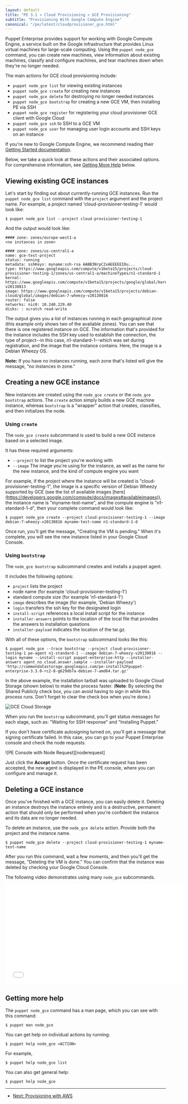 ```yaml
---
layout: default
title: "PE 3.1 » Cloud Provisioning » GCE Provisioning"
subtitle: "Provisioning With Google Compute Engine"
canonical: "/pe/latest/cloudprovisioner_gce.html"
---
```

[cloudstore]: ./images/cloud/gcecloudstore.png
[noderequests]: ./images/cloud/gcenoderequests.png

Puppet Enterprise provides support for working with Google Compute Engine, a service built on the Google infrastructure that provides Linux virtual machines for large-scale computing. Using the `puppet node_gce` command, you can create new machines, view information about existing machines, classify and configure machines, and tear machines down when they're no longer needed.

The main actions for GCE cloud provisioning include:

*  `puppet node_gce list` for viewing existing instances
*  `puppet node_gce create` for creating new instances
*  `puppet node_gce delete` for destroying no longer needed instances
*  `puppet node_gce bootstrap` for creating a new GCE VM, then installing PE via SSH
*  `puppet node_gce register` for registering your cloud provisioner GCE client with Google Cloud
*  `puppet node_gce ssh` to SSH to a GCE VM
*  `puppet node_gce user` for managing user login accounts and SSH keys on an instance

If you're new to Google Compute Engine, we recommend reading their [Getting Started
documentation](https://developers.google.com/compute/docs/getting-started-with-compute).

Below, we take a quick look at these actions and their associated options. For comprehensive information, see [Getting More Help](#getting-more-help) below.

Viewing existing GCE instances
-----

Let's start by finding out about currently-running GCE instances. Run the `puppet node_gce list` command with the  `project` argument and the project name. For example, a project named 'cloud-provisioner-testing-1' would look like:

    $ puppet node_gce list --project cloud-provisioner-testing-1

And the output would look like:

    #### zone: zones/europe-west1-a
    <no instances in zone>

    #### zone: zones/us-central1-a
    name: gce-test-project
    status: running
    metadata: sshKeys: myname:ssh-rsa AABB3NrpC2xAEEEEEIOu...
    type: https://www.googleapis.com/compute/v1beta15/projects/cloud-provisioner-testing-1/zones/us-central1-a/machineTypes/n1-standard-1
    kernal: https://www.googleapis.com/compute/v1beta15/projects/google/global/kernals/gce-v20130813
    image: https://www.googleapis.com/compute/v1beta15/projects/debian-cloud/global/images/debian-7-wheezy-v20130816
    router: false
    networks: nic0: 10.240.229.40
    disks: : scratch read-write

The output gives you a list of instances running in each geographical zone (this example only shows two of the available zones). You can see that there is one registered instance on GCE. The information that's provided for the instance includes the SSH key used to establish the connection, the type of project--in this case, n1-standard-1--which was set during registration, and the image that the instance contains. Here, the image is a Debian Wheezy OS.

**Note:** If you have no instances running, each zone that's listed will give the message, "no instances in zone."

Creating a new GCE instance
-----

New instances are created using the `node_gce create` or the `node_gce bootstrap` actions. The `create` action simply builds a new GCE machine instance, whereas `bootstrap` is a "wrapper" action that creates, classifies, and then initializes the node.

### Using `create`

The `node_gce create` subcommand is used to build a new GCE instance based on a selected image.

It has these required arguments:

- `--project` to list the project you're working with
- `--image` The image you're using for the instance, as well as the name for the new instance, and the kind of compute engine you want

For example, if the project where the instance will be created is "cloud-provisioner-testing-1", the image is a specific version of Debian Wheezy supported by GCE (see the list of available images [here] (https://developers.google.com/compute/docs/images#availableimages)), the instance name is "myname-test-name", and the compute engine is "n1-standard-1-d", then your complete command would look like:

    $ puppet node_gce create --project cloud-provisioner-testing-1 --image debian-7-wheezy-v20130816 myname-test-name n1-standard-1-d

Once run, you'll get the message, "Creating the VM is pending." When it's complete, you will see the new instance listed in your Google Cloud Console.

### Using `bootstrap`

The `node_gce bootstrap` subcommand creates and installs a puppet agent.

It includes the following options:

- `project` lists the project
-  node name (for example 'cloud-provisioner-testing-1')
-  standard compute size (for example 'n1-standard-1')
- `image` describes the image (for example, 'Debian Wheezy')
- `login` transfers the ssh key for the designated login
- `install-script` references a local install script for the instance
- `installer-answers` points to the location of the local file that provides the answers to installation questions
- `installer-payload` indicates the location of the tar.gz.

With all of these options, the `bootstrap` subcommand looks like this:

	$ puppet node_gce --trace bootstrap --project cloud-provisioner-testing-1 pe-agent n1-standard-1 --image debian-7-wheezy-v20130816 --login myname --install-script puppet-enterprise-http --installer-answers agent_no_cloud.answer.sample --installer-payload 'http://commondatastorage.googleapis.com/pe-install%2Fpuppet-enterprise-3.3.0-rc2-8-g629db7a-debian-7-amd64.tar.gz'

In the above example, the installation tarball was uploaded to Google Cloud Storage (shown below) to make the process faster. (**Note**: By selecting the Shared Publicly check box, you can avoid having to sign in while this process runs. Don't forget to clear the check box when you're done.)

![GCE Cloud Storage][cloudstore]

When you run the `bootstrap` subcommand, you'll get status messages for each stage, such as: "Waiting for SSH response" and "Installing Puppet."

If you don't have certificate autosigning turned on, you'll get a message that signing certificate failed. In this case, you can go to your Puppet Enterprise console and check the node requests.

![PE Console with Node Request][noderequest]

Just click the **Accept** button. Once the certificate request has been accepted, the new agent is displayed in the PE console, where you can configure and manage it.

Deleting a GCE instance
-----

Once you've finished with a GCE instance, you can easily delete it. Deleting an instance destroys the instance entirely and is a destructive, permanent action that should only be performed when you're confident the instance and its data are no longer needed.

To delete an instance, use the `node_gce delete` action. Provide both the project and the instance name.

    $ puppet node_gce delete --project cloud-provisioner-testing-1 myname-test-name

After you run this command, wait a few moments, and then you'll get the message, "Deleting the VM is done." You can confirm that the instance was deleted by checking your Google Cloud Console.

The following video demonstrates using many `node_gce` subcommands.

<iframe width="560" height="315" src="//www.youtube.com/embed/8WgqawRK1q8" frameborder="0" allowfullscreen></iframe>

Getting more help
-----

The `puppet node_gce` command has a man page, which you can see with this command:

    $ puppet man node_gce

You can get help on individual actions by running:

    $ puppet help node_gce <ACTION>

For example,

    $ puppet help node_gce list

You can also get general help:

	$ puppet help node_gce



* * *

- [Next: Provisioning with AWS](./cloudprovisioner_aws.html)

